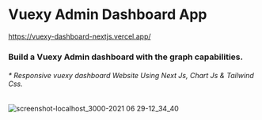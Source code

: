 # Vuexy Admin Dashboard App

https://vuexy-dashboard-nextjs.vercel.app/

### Build a Vuexy Admin dashboard with the graph capabilities.

###### * Responsive vuexy dashboard Website Using Next Js, Chart Js & Tailwind Css.

![screenshot-localhost_3000-2021 06 29-12_34_40](https://user-images.githubusercontent.com/61876452/123752923-edd9b180-d8d6-11eb-82f8-e77b4099f1dd.png)

